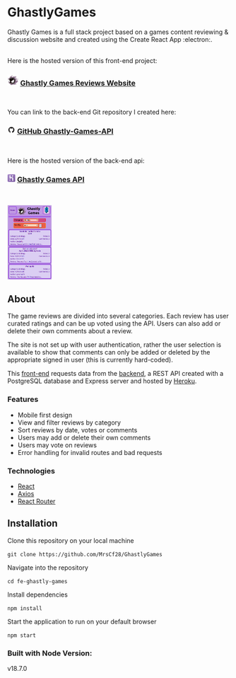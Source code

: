 # GhastlyGames

Ghastly Games is a full stack project based on a games content reviewing & discussion website and created using the Create React App :electron:.

<br />
Here is the hosted version of this front-end project: 

### <img src="src/resources/Ghastly.png" alt="Ghastly Pokemon: 192" width=25px> [Ghastly Games Reviews Website](https://ghastlygamesreviews.netlify.app/)
<br/>

You can link to the back-end Git repository I created here:
### <img src="src/resources/GitHub-Mark.png" alt="github" width=18px> [GitHub Ghastly-Games-API](https://github.com/MrsCf28/Ghastly-Games-API)
<br />

Here is the hosted version of the back-end api:
### <img src="src/resources/heroku2.png" alt="heroku" width=18px> [Ghastly Games API](https://ghastly-games-reviews.herokuapp.com/api)
<br />

[<img src="src/resources/GhastlyGameReviewsPreview.png" alt="Ghastly Games App Preview" width=100px>](https://ghastlygamesreviews.netlify.app/)

## About

The game reviews are divided into several categories. Each review has user curated ratings and can be up voted using the API. Users can also add or delete their own comments about a review.

The site is not set up with user authentication, rather the user selection is available to show that comments can only be added or deleted by the appropriate signed in user (this is currently hard-coded).

This [front-end](https://ghastlygamesreviews.netlify.app/) requests data from the [backend](https://github.com/MrsCf28/Ghastly-Games-API), a REST API created with a PostgreSQL database and Express server and hosted by [Heroku](https://ghastly-games-reviews.herokuapp.com/api).

### Features

- Mobile first design
- View and filter reviews by category
- Sort reviews by date, votes or comments
- Users may add or delete their own comments
- Users may vote on reviews
- Error handling for invalid routes and bad requests

### Technologies

- [React](https://reactjs.org/)
- [Axios](https://www.npmjs.com/package/axios)
- [React Router](https://reactrouter.com/en/main)


## Installation

Clone this repository on your local machine 
```
git clone https://github.com/MrsCf28/GhastlyGames
```
Navigate into the repository
```
cd fe-ghastly-games
```
Install dependencies
```
npm install
```
Start the application to run on your default browser
```
npm start
```

### Built with Node Version:
v18.7.0
